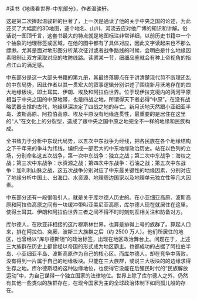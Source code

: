 #读书《地缘看世界-中东部分》，作者温骏轩。

这是第二次捧起温骏轩的巨著了，上一次是通读了他的关于中央之国的论述，为此还买了大幅面的3D地图，逐个地名、山川、河流去应对他广博的知识和讲解。俗话说一图顶千言，这套书最大的特点就是地图标注非常详细，以前历史书籍中一个个抽象的地理标签或区域，在他的图中都有了具体对应，因此文字读起来也不那么缥缈。尤其是面对地形图分析某次征讨或者战争路线的时候，会明白是什么地缘因素限制让双方采取对应的攻防线路。读罢某一节，细细品鉴就会有种上帝视角的指点江山的满足感。

中东部分是这一大部头书籍的第九册，其最终落脚点在于讲清楚现代剪不断理还乱的中东局势，因此作者以其一贯宏大的叙事逻辑分别讲述了围绕新月沃地存在的四大地缘板块，即土耳其、伊朗、埃及和阿拉伯世界。位于现伊拉克境内的两河平原相当于中央之国的中原地带，也是四战之地，所谓得天下者必得“中原”，在没有战略武器支撑的古代，地缘纵深决定了四战之地的存亡。新月沃地天然跟小亚细亚半岛、波斯高原、阿拉伯高原、埃及平原没有地缘连贯性，最重要的是居住在这里的“人”在文化上的分裂型，造成了跟中央之国中原之地完全不一样的地缘和民族构成。

全书致力于分析中东现代局势，以五次中东战争为经线，把各民族在各个地缘结构之下千年来的争斗为纬线，编织成一部宏大的中东地缘政治历史。站在以色列的立场，分别命名这五次战争，第一次中东战争：独立之战；第二次中东战争：海权之战；第三次中东战争：水资源之战；第四次中东战争：石油之战；第五次中东战争：加利利山脉之战，这五次战争分别对应了中东最关键性的地缘因素，分别对应了地缘分析中国土、出海口、水资源、地理周边国家以及地理单元独立性等几大因素。

中东部分还有一段很吸引人，就是关于库尔德人历史的。在小亚细亚高原、波斯高原和阿拉伯高原之间有一块缓冲带叫亚美尼亚高原，库尔德人现在就居住在这里，使得土耳其、伊朗和阿拉伯世界三者之间不得不时时刻刻互相关注和防备对方。

库尔德人，在欧亚非相接的这片穆斯林世界，也算是排得上号的族群了。算起人口来，排在阿拉伯、突厥、波斯三大族群之后（约 2500 万人）。他们所居住的地区，也曾经以“库尔德斯坦”的政治标签，出现在地区政治舞台上。问题在于，上述三大族群在历史上都曾经以帝国的形式成为地区霸主。也都成功的占据了阿拉伯半岛、小亚细亚半岛、波斯高原作为自己的核心区。而库尔德人，却在竞争中落败，没有得到一片属于自己的地缘板块。只能在三大族群，或说三大板块的的边缘求得生存之地。库尔德斯坦的这种边缘地位，也使得它没能在后殖民时代的“民族解放运动”中，为自己谋得一个独立国家的法律地位。世界上除了库尔德人之外，仍然有其他一些类似的族群存在，在现今国家为主的全球政治体制下如同孤儿般的存在。